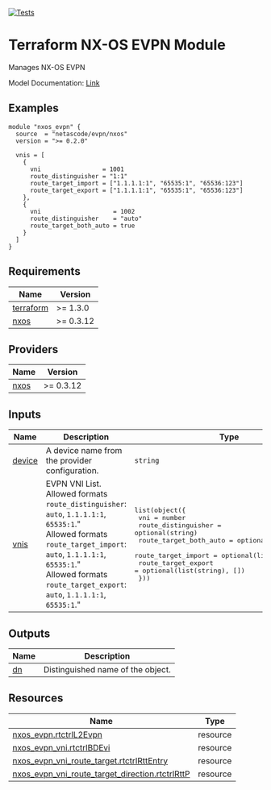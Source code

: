 <!-- BEGIN_TF_DOCS -->
[![Tests](https://github.com/netascode/terraform-nxos-evpn/actions/workflows/test.yml/badge.svg)](https://github.com/netascode/terraform-nxos-evpn/actions/workflows/test.yml)

# Terraform NX-OS EVPN Module

Manages NX-OS EVPN

Model Documentation: [Link](https://developer.cisco.com/docs/cisco-nexus-3000-and-9000-series-nx-api-rest-sdk-user-guide-and-api-reference-release-9-3x/#!configuring-vxlan-bgp-evpn)

## Examples

```hcl
module "nxos_evpn" {
  source  = "netascode/evpn/nxos"
  version = ">= 0.2.0"

  vnis = [
    {
      vni                 = 1001
      route_distinguisher = "1:1"
      route_target_import = ["1.1.1.1:1", "65535:1", "65536:123"]
      route_target_export = ["1.1.1.1:1", "65535:1", "65536:123"]
    },
    {
      vni                    = 1002
      route_distinguisher    = "auto"
      route_target_both_auto = true
    }
  ]
}
```

## Requirements

| Name | Version |
|------|---------|
| <a name="requirement_terraform"></a> [terraform](#requirement\_terraform) | >= 1.3.0 |
| <a name="requirement_nxos"></a> [nxos](#requirement\_nxos) | >= 0.3.12 |

## Providers

| Name | Version |
|------|---------|
| <a name="provider_nxos"></a> [nxos](#provider\_nxos) | >= 0.3.12 |

## Inputs

| Name | Description | Type | Default | Required |
|------|-------------|------|---------|:--------:|
| <a name="input_device"></a> [device](#input\_device) | A device name from the provider configuration. | `string` | `null` | no |
| <a name="input_vnis"></a> [vnis](#input\_vnis) | EVPN VNI List.<br>  Allowed formats `route_distinguisher`: `auto`, `1.1.1.1:1`, `65535:1`."<br>  Allowed formats `route_target_import`: `auto`, `1.1.1.1:1`, `65535:1`."<br>  Allowed formats `route_target_export`: `auto`, `1.1.1.1:1`, `65535:1`." | <pre>list(object({<br>    vni                    = number<br>    route_distinguisher    = optional(string)<br>    route_target_both_auto = optional(bool, false)<br>    route_target_import    = optional(list(string), [])<br>    route_target_export    = optional(list(string), [])<br>  }))</pre> | `[]` | no |

## Outputs

| Name | Description |
|------|-------------|
| <a name="output_dn"></a> [dn](#output\_dn) | Distinguished name of the object. |

## Resources

| Name | Type |
|------|------|
| [nxos_evpn.rtctrlL2Evpn](https://registry.terraform.io/providers/netascode/nxos/latest/docs/resources/evpn) | resource |
| [nxos_evpn_vni.rtctrlBDEvi](https://registry.terraform.io/providers/netascode/nxos/latest/docs/resources/evpn_vni) | resource |
| [nxos_evpn_vni_route_target.rtctrlRttEntry](https://registry.terraform.io/providers/netascode/nxos/latest/docs/resources/evpn_vni_route_target) | resource |
| [nxos_evpn_vni_route_target_direction.rtctrlRttP](https://registry.terraform.io/providers/netascode/nxos/latest/docs/resources/evpn_vni_route_target_direction) | resource |
<!-- END_TF_DOCS -->